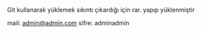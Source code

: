 
Git kullanarak yüklemek sıkıntı çıkardığı için rar. yapıp yüklenmiştir

mail: admin@admin.com
sifre: adminadmin
